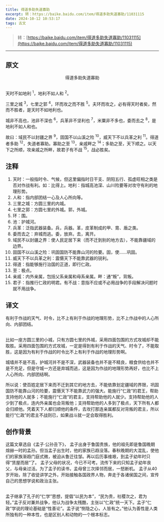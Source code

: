 ```yaml
---
title: 得道多助失道寡助
excerpt: 转：https://baike.baidu.com/item/得道多助失道寡助/11031115
date: 2024-10-12 10:53:17
tags: 古文
---
```


> 转：[https://baike.baidu.com/item/得道多助失道寡助/11031115](https://baike.baidu.com/item/得道多助失道寡助/11031115)

---

<style>
    div .content{
        text-indent: 2em;
    }
</style>

## 原文

<div class="content">

<div style="text-align: center">
得道多助失道寡助
</div> <br />

天时不如地利 <sup>1</sup>，地利不如人和 <sup>2</sup>。

三里之城 <sup>3</sup>，七里之郭 <sup>4</sup>，环而攻之而不胜 <sup>5</sup>。夫环而攻之，必有得天时者矣，然而不胜者，是天时不如地利也。

城非不高也，池非不深也 <sup>6</sup>，兵革非不坚利也 <sup>7</sup>，米粟非不多也，委而去之 <sup>8</sup>，是地利不如人和也。

故曰：域民不以封疆之界 <sup>9</sup>，固国不以山溪之险 <sup>10</sup>，威天下不以兵革之利 <sup>11</sup>。得道者多助 <sup>12</sup>，失道者寡助。寡助之至 <sup>13</sup>，亲戚畔之 <sup>14</sup>；多助之至，天下顺之。以天下之所顺，攻亲戚之所畔，故君子有不战 <sup>15</sup>，战必胜矣。

</div>

## 注释

1.  天时：一般指时令、气候，但这里偏指时日干支、阴阳五行、孤虚旺相之类是否对作战有利。如：比得上。地利：指城高池深、山川险要等对攻守有利的地理形势。
2.  人和：指内部团结一心及人心所向等。
3.  三里之城：方圆三里的内城。
4.  七里之郭：方圆七里的外城。郭，外城。
5.  环：围。
6.  池：护城河。
7.  兵革：泛指武器装备。兵，兵器。革，皮革制成的甲、胄、盾之类。
8.  委而去之：弃城而逃。委，放弃。去，离开。
9.  域民不以封疆之界：使人民定居下来（而不迁到别的地方去），不能靠疆域的边界。
10. 固国不以山溪之险：巩固国防不能靠山河的险要。固，使......巩固。
11. 威天下不以兵革之利：震慑天下不能靠武器的锐利。
12. 得道：指能够施行治国的正道，即行仁政。
13. 至：极点。
14. 亲戚：内外亲属，包括父系亲属和母系亲属。畔：通“叛”，背叛。
15. 君子：指推行仁政的明君。有不战：意指不应或不必用战争的手段解决问题时就不用战争。

## 译文

<div class="content">
有利于作战的天气、时令，比不上有利于作战的地理形势，比不上作战中的人心所向、内部团结。<br /><br />

比如一座方圆三里的小城，只有方圆七里的外城，采用四面包围的方式攻城却不能取胜。采用四面包围的方式攻城，一定是得到有利于作战的天气、时令了，不能取胜，这是因为有利于作战的时令比不上有利于作战的地理形势啊。

城墙并不是不高，护城河并不是不深，武器装备也并不是不精良，粮食供给也并不是不充足，但是守城一方还是弃城而逃，这是因为作战的地理形势再好，也比不上人心所向、内部团结啊。

所以说：使百姓定居下来而不迁到其它的地方去，不能依靠划定疆域的界限，巩固国防不能靠山河的险要，震慑天下不能靠武力的强大。能施行“仁政”的君王，帮助支持他的人就多；不能施行“仁政”的君主，支持帮助他的人就少。支持帮助他的人少到了极点，连内外亲属也会背叛他；支持帮助他的人多到了极点，天下所有人都会归顺他。凭着天下人都归顺他的条件，去攻打那连亲属都反对背叛的君主，所以能行“仁政”的君主不战则已，如果战斗就一定会取得胜利。

</div>

## 创作背景

<div class="content">
这篇文章选自《孟子·公孙丑下》， 孟子出身于鲁国贵族，他的祖先即是鲁国晚期煊赫一时的孟孙。但当孟子出生时，他的家族已趋没落。春秋晚期的大混乱，使他们的家族渐趋门庭式微，被迫从鲁迁往邹。再以后历事维艰，到孟子幼年时只得“赁屋而居”了。 孟子父母的状况，今已不可考。流传下来的只知孟子幼年丧父，与母亲过活。为了孟子的读书，孟母曾三次择邻而居，一怒断机。 孟子从40岁开始，除了收徒讲学之外，开始接触各国政界人物，奔走于各诸侯国之间，宣传自己的思想学说和政治主张。<br /><br />

孟子继承了孔子的“仁学”思想，提倡“以民为本”，“民为贵，社稷次之，君为轻。”孟子反对兼并战争，他认为战争太残酷，主张以“仁政”统一天下。孟子“仁政”学说的理论基础是“性善论”。孟子说“恻隐之心，人皆有之。”他认为善性是人类所独有的一种本性，也是区别人和动物的一个根本标志。
</div>

